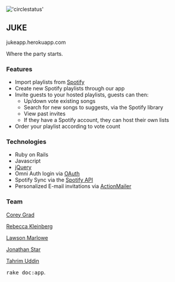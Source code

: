 !['circlestatus'](https://circleci.com/gh/nyc-purple-martins-2015/JUKE.svg?style=shield&circle-token=:circle-token)

<h2>JUKE</h2>

jukeapp.herokuapp.com

Where the party starts.

<h3>Features</h3>

  * Import playlists from [Spotify](https://www.spotify.com/us/)
  * Create new Spotify playlists through our app
  * Invite guests to your hosted playlists, guests can then:
    - Up/down vote existing songs
    - Search for new songs to suggests, via the Spotify library
    - View past invites
    - If they have a Spotify account, they can host their own lists
  * Order your playlist according to vote count


<h3>Technologies</h3>

  * Ruby on Rails
  * Javascript
  * [jQuery](https://jquery.com/)
  * Omni Auth login via [OAuth](https://github.com/intridea/omniauth-oauth2)
  * Spotify Sync via the [Spotify API](https://developer.spotify.com/web-api/)
  * Personalized E-mail invitations via [ActionMailer](http://api.rubyonrails.org/classes/ActionMailer/Base.html)

<h3>Team</h3>

[Corey Grad](https://www.linkedin.com/in/corey-grad-02b66825)

[Rebecca Kleinberg](https://www.linkedin.com/in/rebeccakleinberg)

[Lawson Marlowe]()

[Jonathan Star]()

[Tahrim Uddin](https://www.linkedin.com/in/utahrim)


<tt>rake doc:app</tt>.
